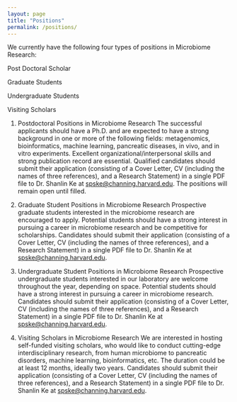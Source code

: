 ```yaml
---
layout: page
title: "Positions"
permalink: /positions/
---
```


We currently have the following four types of positions in Microbiome Research:

Post Doctoral Scholar 

Graduate Students

Undergraduate Students

Visiting Scholars

1.	Postdoctoral Positions in Microbiome Research
The successful applicants should have a Ph.D. and are expected to have a strong background in one or more of the following fields: metagenomics, bioinformatics, machine learning, pancreatic diseases, in vivo, and in vitro experiments. Excellent organizational/interpersonal skills and strong publication record are essential. Qualified candidates should submit their application (consisting of a Cover Letter, CV (including the names of three references), and a Research Statement) in a single PDF file to Dr. Shanlin Ke at spske@channing.harvard.edu. The positions will remain open until filled.

2.	Graduate Student Positions in Microbiome Research
Prospective graduate students interested in the microbiome research are encouraged to apply. Potential students should have a strong interest in pursuing a career in microbiome research and be competitive for scholarships. Candidates should submit their application (consisting of a Cover Letter, CV (including the names of three references), and a Research Statement) in a single PDF file to Dr. Shanlin Ke at spske@channing.harvard.edu. 

3.	Undergraduate Student Positions in Microbiome Research
Prospective undergraduate students interested in our laboratory are welcome throughout the year, depending on space. Potential students should have a strong interest in pursuing a career in microbiome research. Candidates should submit their application (consisting of a Cover Letter, CV (including the names of three references), and a Research Statement) in a single PDF file to Dr. Shanlin Ke at spske@channing.harvard.edu. 

4.	Visiting Scholars in Microbiome Research
We are interested in hosting self-funded visiting scholars, who would like to conduct cutting-edge interdisciplinary research, from human microbiome to pancreatic disorders, machine learning, bioinformatics, etc.  The duration could be at least 12 months, ideally two years. Candidates should submit their application (consisting of a Cover Letter, CV (including the names of three references), and a Research Statement) in a single PDF file to Dr. Shanlin Ke at spske@channing.harvard.edu.

